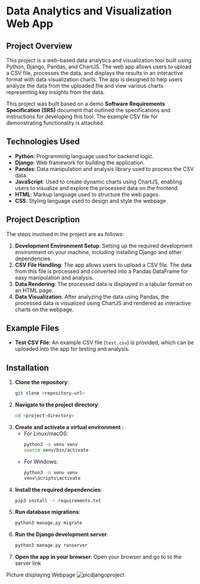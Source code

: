 # Data Analytics and Visualization Web App

## Project Overview
This project is a web-based data analytics and visualization tool built using Python, Django, Pandas, and ChartJS. The web app allows users to upload a CSV file, processes the data, and displays the results in an interactive format with data visualization charts. The app is designed to help users analyze the data from the uploaded file and view various charts representing key insights from the data. 

This project was built based on a demo **Software Requirements Specification (SRS)** document that outlined the specifications and instructions for developing this tool. The example CSV file for demonstrating functionality is attached.

## Technologies Used
- **Python**: Programming language used for backend logic.
- **Django**: Web framework for building the application.
- **Pandas**: Data manipulation and analysis library used to process the CSV data.
- **JavaScript**: Used to create dynamic charts using ChartJS, enabling users to visualize and explore the processed data on the frontend.
- **HTML**: Markup language used to structure the web pages.
- **CSS**: Styling language used to design and style the webpage.

## Project Description
The steps involved in the project are as follows:
1. **Development Environment Setup**: Setting up the required development environment on your machine, including installing Django and other dependencies.
2. **CSV File Handling**: The app allows users to upload a CSV file. The data from this file is processed and converted into a Pandas DataFrame for easy manipulation and analysis.
3. **Data Rendering**: The processed data is displayed in a tabular format on an HTML page.
4. **Data Visualization**: After analyzing the data using Pandas, the processed data is visualized using ChartJS and rendered as interactive charts on the webpage.

## Example Files
- **Test CSV File**: An example CSV file (`test.csv`) is provided, which can be uploaded into the app for testing and analysis.

## Installation
1. **Clone the repository**:
    ```bash
    git clone <repository-url>
    ```
2. **Navigate to the project directory**:
    ```bash
    cd <project-directory>
    ```
3. **Create and activate a virtual environment** :
    - For Linux/macOS:
      ```bash
      python3 -m venv venv
      source venv/bin/activate
      ```
    - For Windows:
      ```bash
      python3 -m venv venv
      venv\Scripts\activate
      ```
4. **Install the required dependencies**:
    ```bash
    pip3 install -r requirements.txt
    ```
5. **Run database migrations**:
    ```bash
    python3 manage.py migrate
    ```
7. **Run the Django development server**:
    ```bash
    python3 manage.py runserver
    ```
8. **Open the app in your browser**:
    Open your browser and go to to the server link

Picture displaying Webpage
![picdjangoproject](https://github.com/user-attachments/assets/98f77a70-f6ad-4824-853d-ef6741aa2c51)





